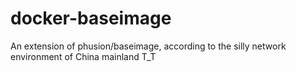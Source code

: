 # docker-baseimage
An extension of phusion/baseimage, according to the silly network environment of China mainland T_T
